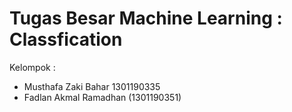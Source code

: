 # Tugas Besar Machine Learning : Classfication

Kelompok : 
- Musthafa Zaki Bahar 1301190335
- Fadlan Akmal Ramadhan 	(1301190351)
